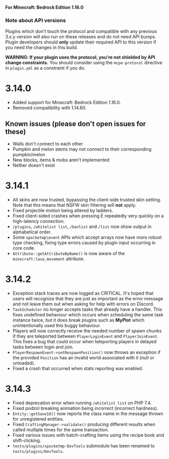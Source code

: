 **For Minecraft: Bedrock Edition 1.16.0**

### Note about API versions
Plugins which don't touch the protocol and compatible with any previous 3.x.y version will also run on these releases and do not need API bumps.
Plugin developers should **only** update their required API to this version if you need the changes in this build.

**WARNING: If your plugin uses the protocol, you're not shielded by API change constraints.** You should consider using the `mcpe-protocol` directive in `plugin.yml` as a constraint if you do.

# 3.14.0
- Added support for Minecraft: Bedrock Edition 1.16.0.
- Removed compatibility with 1.14.60.

## Known issues (please don't open issues for these)
- Walls don't connect to each other
- Pumpkin and melon stems may not connect to their corresponding pumpkin/melon
- New blocks, items & mobs aren't implemented
- Nether doesn't exist

# 3.14.1
- All skins are now trusted, bypassing the client-side trusted skin setting. Note that this means that NSFW skin filtering will **not** apply.
- Fixed projectile motion being altered by ladders.
- Fixed client-sided crashes when pressing E repeatedly very quickly on a high-latency connection.
- `/plugins`, `/whitelist list`, `/banlist` and `/list` now show output in alphabetical order.
- Some `xpocketmp\event` APIs which accept arrays now have more robust type checking, fixing type errors caused by plugin input occurring in core code.
- `Attribute::getAttributeByName()` is now aware of the `minecraft:lava_movement` attribute.

# 3.14.2
- Exception stack traces are now logged as CRITICAL. It's hoped that users will recognize that they are just as important as the error message and not leave them out when asking for help with errors on Discord.
- `TaskScheduler` no longer accepts tasks that already have a handler. This fixes undefined behaviour which occurs when scheduling the same task instance twice, but it does break plugins such as **MyPlot** which unintentionally used this buggy behaviour.
- Players will now correctly receive the needed number of spawn chunks if they are teleported between `PlayerLoginEvent` and `PlayerJoinEvent`. This fixes a bug that could occur when teleporting players in delayed tasks between login and join.
- `PlayerRespawnEvent->setRespawnPosition()` now throws an exception if the provided `Position` has an invalid world associated with it (null or unloaded).
- Fixed a crash that occurred when stats reporting was enabled.

# 3.14.3
- Fixed deprecation error when running `/whitelist list` on PHP 7.4.
- Fixed podzol breaking animation being incorrect (incorrect hardness).
- `Entity::getSaveId()` now reports the class name in the message thrown for unregistered entities.
- Fixed `CraftingManager->validate()` producing different results when called multiple times for the same transaction.
- Fixed various issues with batch-crafting items using the recipe book and shift-clicking.
- `tests/plugins/xpocketmp-DevTools` submodule has been renamed to `tests/plugins/DevTools`.